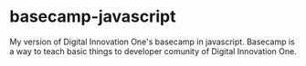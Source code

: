 # basecamp-javascript
My version of Digital Innovation One's basecamp in javascript. Basecamp is a way to teach basic things to developer comunity of Digital Innovation One.
